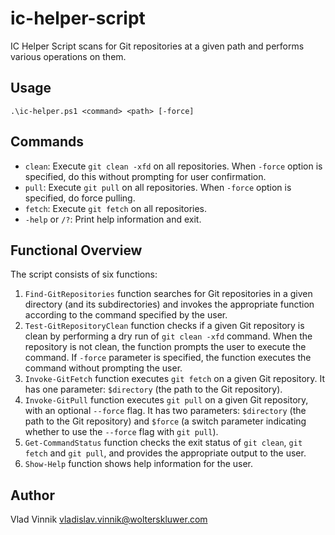 # ic-helper-script

IC Helper Script scans for Git repositories at a given path and performs various operations on them.

## Usage

`.\ic-helper.ps1 <command> <path> [-force]`

## Commands

- `clean`: Execute `git clean -xfd` on all repositories. When `-force` option is specified, do this without prompting for user confirmation.
- `pull`: Execute `git pull` on all repositories. When `-force` option is specified, do force pulling.
- `fetch`: Execute `git fetch` on all repositories.
- `-help` or `/?`: Print help information and exit.

## Functional Overview

The script consists of six functions:

1. `Find-GitRepositories` function searches for Git repositories in a given directory (and its subdirectories) and invokes the appropriate function according to the command specified by the user.
2. `Test-GitRepositoryClean` function checks if a given Git repository is clean by performing a dry run of `git clean -xfd` command. When the repository is not clean, the function prompts the user to execute the command. If `-force` parameter is specified, the function executes the command without prompting the user.
3. `Invoke-GitFetch` function executes `git fetch` on a given Git repository. It has one parameter: `$directory` (the path to the Git repository).
4. `Invoke-GitPull` function executes `git pull` on a given Git repository, with an optional `--force` flag. It has two parameters: `$directory` (the path to the Git repository) and `$force` (a switch parameter indicating whether to use the `--force` flag with `git pull`).
5. `Get-CommandStatus` function checks the exit status of `git clean`, `git fetch` and `git pull`, and provides the appropriate output to the user.
6. `Show-Help` function shows help information for the user.

## Author

Vlad Vinnik [vladislav.vinnik@wolterskluwer.com](<mailto:vladislav.vinnik@wolterskluwer.com](mailto:)>)
